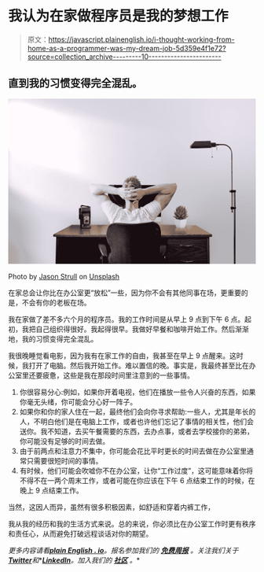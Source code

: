 # 我认为在家做程序员是我的梦想工作

> 原文：<https://javascript.plainenglish.io/i-thought-working-from-home-as-a-programmer-was-my-dream-job-5d359e4f1e72?source=collection_archive---------10----------------------->

## 直到我的习惯变得完全混乱。

![](img/257c3916e0695b56a2517f1b41e80c56.png)

Photo by [Jason Strull](https://unsplash.com/@jasonstrull?utm_source=medium&utm_medium=referral) on [Unsplash](https://unsplash.com?utm_source=medium&utm_medium=referral)

在家总会让你比在办公室更“放松”一些，因为你不会有其他同事在场，更重要的是，不会有你的老板在场。

我在家做了差不多六个月的程序员。我的工作时间是从早上 9 点到下午 6 点。起初，我把自己组织得很好。我起得很早。我做好早餐和咖啡开始工作。然后渐渐地，我的习惯变得完全混乱。

我很晚睡觉看电影，因为我有在家工作的自由，我甚至在早上 9 点醒来。这时候，我打开了电脑。然后我开始工作。难以置信的晚。事实是，我最终甚至比在办公室里还要疲惫，这些是我在那段时间里注意到的一些事情。

1.  你很容易分心:例如，如果你开着电视，他们在播放一些令人兴奋的东西，如果你毫无头绪，你可能会分心好一阵子。
2.  如果你和你的家人住在一起，最终他们会向你寻求帮助:一些人，尤其是年长的人，不明白他们是在电脑上工作，或者也许他们忘记了事情的相关性，他们会送你。我不知道，去买午餐需要的东西，去办点事，或者去学校接你的弟弟，你可能没有足够的时间去做。
3.  由于前两点和注意力不集中，你可能会花比平时更长的时间去做在办公室里通常只需要很短时间的事情。
4.  有时候，他们可能会吹嘘你不在办公室，让你“工作过度”，这可能意味着你将不得不在一两个周末工作，或者可能在你应该在下午 6 点结束工作的时候，在晚上 9 点结束工作。

当然，这因人而异，虽然有很多积极因素，如舒适和穿着内裤工作，

我从我的经历和我的生活方式来说。总的来说，你必须比在办公室工作时更有秩序和责任心，从而避免打破远程谈话对你的期望。

*更多内容请看*[***plain English . io***](https://plainenglish.io/)*。报名参加我们的* [***免费周报***](http://newsletter.plainenglish.io/) *。关注我们关于*[***Twitter***](https://twitter.com/inPlainEngHQ)*和**[***LinkedIn***](https://www.linkedin.com/company/inplainenglish/)*。加入我们的* [***社区***](https://discord.gg/GtDtUAvyhW) *。**
